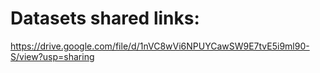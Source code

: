 # Datasets shared links:
https://drive.google.com/file/d/1nVC8wVi6NPUYCawSW9E7tvE5i9ml90-S/view?usp=sharing
